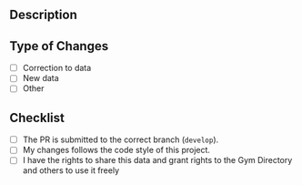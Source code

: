 <!--
MAKE SURE TO READ THE CONTRIBUTING GUIDE BEFORE CREATING A PR
https://github.com/DaveHogan/GymDirectoryUK/blob/main/CONTRIBUTING.md
-->

<!-- Provide a general summary of your changes in the Title above -->
<!-- Keep the title short and descriptive, as it will be used as a commit message -->

## Description
<!-- Describe your changes in detail and why. -->
<!-- Note any issues that are resolved by this PR -->
<!-- e.g. resolves #123 or fixes #456. -->

## Type of Changes
<!-- What type of changes does your PR introduce? Put an `x` in only one box that applies best: -->
- [ ] Correction to data
- [ ] New data
- [ ] Other

## Checklist
<!-- Go over all the following points, and put an `x` in all the boxes that apply. -->
<!-- If you're unsure about any of these, don't hesitate to ask. We're here to help! -->
- [ ] The PR is submitted to the correct branch (`develop`).
- [ ] My changes follows the code style of this project.
- [ ] I have the rights to share this data and grant rights to the Gym Directory and others to use it freely